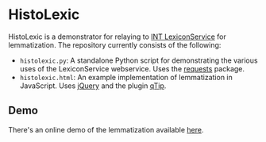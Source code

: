 # HistoLexic

HistoLexic is a demonstrator for relaying to [INT LexiconService](http://sk.taalbanknederlands.inl.nl/LexiconService/) for lemmatization. The repository currently consists of the following: 

- `histolexic.py`: A standalone Python script for demonstrating the various uses of the LexiconService webservice. Uses the [requests](http://docs.python-requests.org/en/latest/) package. 
- `histolexic.html`: An example implementation of lemmatization in JavaScript. Uses [jQuery](http://jquery.com/) and the plugin [qTip](http://qtip2.com/). 

## Demo

There's an online demo of the lemmatization available [here](http://uudigitalhumanitieslab.github.io/HistoLexic/).
